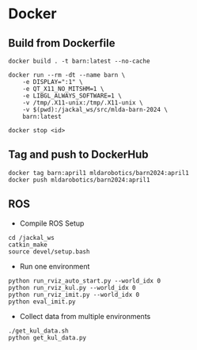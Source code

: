 # Docker

## Build from Dockerfile

```shell
docker build . -t barn:latest --no-cache

docker run --rm -dt --name barn \
	-e DISPLAY=":1" \
	-e QT_X11_NO_MITSHM=1 \
	-e LIBGL_ALWAYS_SOFTWARE=1 \
	-v /tmp/.X11-unix:/tmp/.X11-unix \
	-v $(pwd):/jackal_ws/src/mlda-barn-2024 \
	barn:latest

docker stop <id>
```

## Tag and push to DockerHub

```
docker tag barn:april1 mldarobotics/barn2024:april1
docker push mldarobotics/barn2024:april1
```

## ROS

- Compile ROS Setup
```shell
cd /jackal_ws
catkin_make
source devel/setup.bash
```

- Run one environment
```shell
python run_rviz_auto_start.py --world_idx 0
python run_rviz_kul.py --world_idx 0
python run_rviz_imit.py --world_idx 0
python eval_imit.py
```

- Collect data from multiple environments
```shell
./get_kul_data.sh
python get_kul_data.py
```